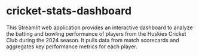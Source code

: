 # cricket-stats-dashboard
This Streamlit web application provides an interactive dashboard to analyze the batting and bowling performance of players from the Huskies Cricket Club during the 2024 season. It pulls data from match scorecards and aggregates key performance metrics for each player.
